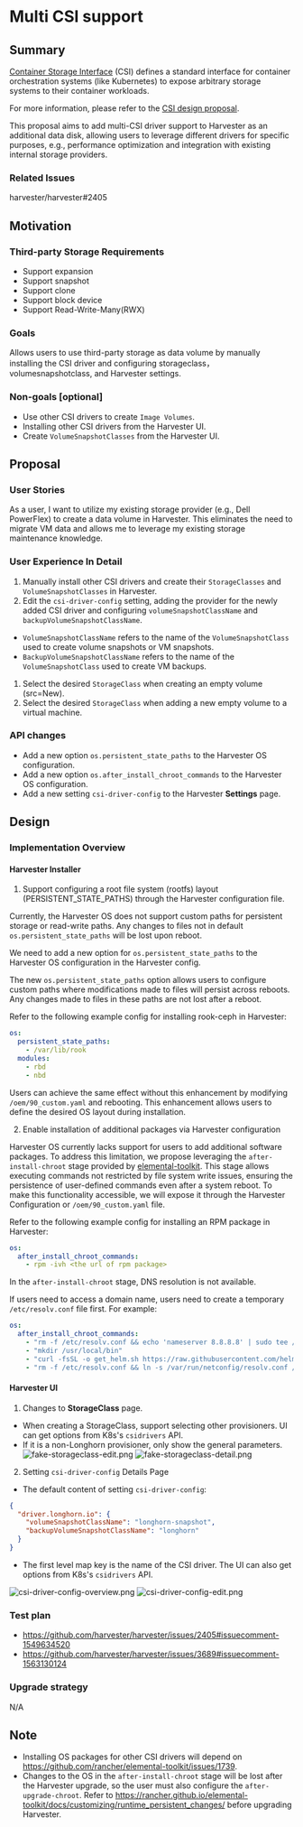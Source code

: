 # Multi CSI support

## Summary

[Container Storage Interface](https://github.com/container-storage-interface/spec/blob/master/spec.md) (CSI) defines a standard interface for container orchestration systems (like Kubernetes) to expose arbitrary storage systems to their container workloads.

For more information, please refer to the [CSI design proposal](https://git.k8s.io/design-proposals-archive/storage/container-storage-interface.md).

This proposal aims to add multi-CSI driver support to Harvester as an additional data disk, allowing users to leverage different drivers for specific purposes, e.g., performance optimization and integration with existing internal storage providers.

### Related Issues

harvester/harvester#2405

## Motivation

### Third-party Storage Requirements

- Support expansion
- Support snapshot
- Support clone
- Support block device
- Support Read-Write-Many(RWX)

### Goals

Allows users to use third-party storage as data volume by manually installing the CSI driver and configuring storageclass，volumesnapshotclass, and Harvester settings.

### Non-goals [optional]

- Use other CSI drivers to create `Image Volumes`.
- Installing other CSI drivers from the Harvester UI.
- Create `VolumeSnapshotClasses` from the Harvester UI.

## Proposal

### User Stories

As a user, I want to utilize my existing storage provider (e.g., Dell PowerFlex) to create a data volume in Harvester. This eliminates the need to migrate VM data and allows me to leverage my existing storage maintenance knowledge.

### User Experience In Detail

1. Manually install other CSI drivers and create their `StorageClasses` and `VolumeSnapshotClasses` in Harvester.
1. Edit the `csi-driver-config` setting, adding the provider for the newly added CSI driver and configuring `volumeSnapshotClassName` and `backupVolumeSnapshotClassName`.
  - `VolumeSnapshotClassName` refers to the name of the `VolumeSnapshotClass` used to create volume snapshots or VM snapshots.
  - `BackupVolumeSnapshotClassName` refers to the name of the `VolumeSnapshotClass` used to create VM backups.
1. Select the desired `StorageClass` when creating an empty volume (src=New).
1. Select the desired `StorageClass` when adding a new empty volume to a virtual machine.

### API changes

- Add a new option `os.persistent_state_paths` to the Harvester OS configuration.
- Add a new option `os.after_install_chroot_commands` to the Harvester OS configuration.
- Add a new setting `csi-driver-config` to the Harvester **Settings** page.

## Design

### Implementation Overview

#### Harvester Installer
1. Support configuring a root file system (rootfs) layout (PERSISTENT_STATE_PATHS) through the Harvester configuration file.

Currently, the Harvester OS does not support custom paths for persistent storage or read-write paths. Any changes to files not in default `os.persistent_state_paths` will be lost upon reboot.

We need to add a new option for `os.persistent_state_paths` to the Harvester OS configuration in the Harvester config.

The new `os.persistent_state_paths` option allows users to configure custom paths where modifications made to files will persist across reboots. Any changes made to files in these paths are not lost after a reboot.

Refer to the following example config for installing rook-ceph in Harvester:
```yaml
os:
  persistent_state_paths:
    - /var/lib/rook
  modules:
    - rbd
    - nbd
```
Users can achieve the same effect without this enhancement by modifying `/oem/90_custom.yaml` and rebooting. This enhancement allows users to define the desired OS layout during installation.

2. Enable installation of additional packages via Harvester configuration

Harvester OS currently lacks support for users to add additional software packages. To address this limitation, we propose leveraging the `after-install-chroot` stage provided by [elemental-toolkit](https://rancher.github.io/elemental-toolkit/docs/). This stage allows executing commands not restricted by file system write issues, ensuring the persistence of user-defined commands even after a system reboot. To make this functionality accessible, we will expose it through the Harvester Configuration or `/oem/90_custom.yaml` file.

Refer to the following example config for installing an RPM package in Harvester:

```yaml
os:
  after_install_chroot_commands:
    - rpm -ivh <the url of rpm package>
```

In the `after-install-chroot` stage, DNS resolution is not available.

If users need to access a domain name, users need to create a temporary `/etc/resolv.conf` file first. For example:

```yaml
os:
  after_install_chroot_commands:
    - "rm -f /etc/resolv.conf && echo 'nameserver 8.8.8.8' | sudo tee /etc/resolv.conf"
    - "mkdir /usr/local/bin"
    - "curl -fsSL -o get_helm.sh https://raw.githubusercontent.com/helm/helm/main/scripts/get-helm-3 && chmod 700 get_helm.sh && ./get_helm.sh"
    - "rm -f /etc/resolv.conf && ln -s /var/run/netconfig/resolv.conf /etc/resolv.conf"
```

#### Harvester UI
1. Changes to **StorageClass** page.
- When creating a StorageClass, support selecting other provisioners. UI can get options from K8s's `csidrivers` API. 
- If it is a non-Longhorn provisioner, only show the general parameters.
![fake-storageclass-edit.png](20230316-multi-csi-support/fake-storageclass-edit.png)
![fake-storageclass-detail.png](20230316-multi-csi-support/fake-storageclass-detail.png)

2. Setting `csi-driver-config` Details Page
- The default content of setting `csi-driver-config`:
```json
{
  "driver.longhorn.io": {
    "volumeSnapshotClassName": "longhorn-snapshot",
    "backupVolumeSnapshotClassName": "longhorn"
  }
}
```
- The first level map key is the name of the CSI driver. The UI can also get options from K8s's `csidrivers` API.

![csi-driver-config-overview.png](20230316-multi-csi-support/csi-driver-config-overview.png)
![csi-driver-config-edit.png](20230316-multi-csi-support/csi-driver-config-edit.png)

### Test plan

- https://github.com/harvester/harvester/issues/2405#issuecomment-1549634520
- https://github.com/harvester/harvester/issues/3689#issuecomment-1563130124

### Upgrade strategy
N/A

## Note
- Installing OS packages for other CSI drivers will depend on https://github.com/rancher/elemental-toolkit/issues/1739.
- Changes to the OS in the `after-install-chroot` stage will be lost after the Harvester upgrade, so the user must also configure the `after-upgrade-chroot`. Refer to https://rancher.github.io/elemental-toolkit/docs/customizing/runtime_persistent_changes/ before upgrading Harvester.